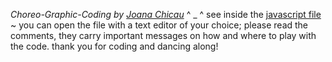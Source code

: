 _Choreo-Graphic-Coding by [Joana Chicau](joanachicau.com/)_ ^ _ ^ see inside the [javascript file](choreo-code-in-10-minutes.js) ~ you can open the file with a text editor of your choice; please read the comments, they carry important messages on how and where to play with the code. thank you for coding and dancing along! 
